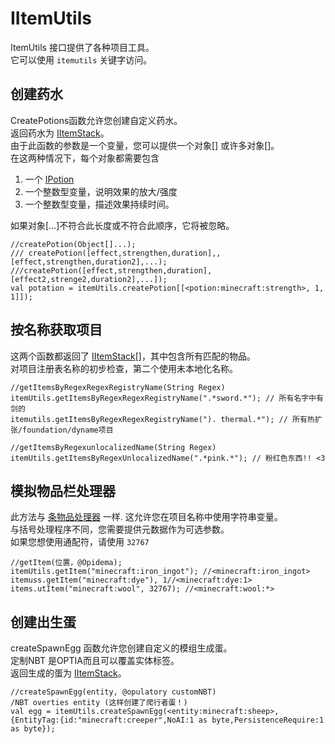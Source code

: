 # IItemUtils

ItemUtils 接口提供了各种项目工具。  
它可以使用 `itemutils` 关键字访问。

## 创建药水

CreatePotions函数允许您创建自定义药水。  
返回药水为 [IItemStack](/Vanilla/Items/IItemStack/)。  
由于此函数的参数是一个变量，您可以提供一个对象[] 或许多对象[]。  
在这两种情况下，每个对象都需要包含

1. 一个 [IPotion](/Vanilla/Potions/IPotion/)
2. 一个整数型变量，说明效果的放大/强度
3. 一个整数型变量，描述效果持续时间。 

如果对象[…]不符合此长度或不符合此顺序，它将被忽略。

```zenscript
//createPotion(Object[]...);
/// createPotion([effect,strengthen,duration],,[effect,strengthen,duration2],...);
///createPotion([effect,strengthen,duration],[effect2,strenge2,duration2],...]);
val potation = itemUtils.createPotion[[<potion:minecraft:strength>, 1, 1]]);
```

## 按名称获取项目

这两个函数都返回了 [IItemStack](/Vanilla/Items/IItemStack/)[]，其中包含所有匹配的物品。  
对项目注册表名称的初步检查，第二个使用未本地化名称。

```zenscript
//getItemsByRegexRegexRegistryName(String Regex)
itemUtils.getItemsByRegexRegexRegistryName(".*sword.*"); // 所有名字中有剑的
itemutils.getItemsByRegexRegexRegistryName("). thermal.*"); // 所有热扩张/foundation/dyname项目

//getItemsByRegexunlocalizedName(String Regex)
itemUtils.getItemsByRegexUnlocalizedName(".*pink.*"); // 粉红色东西!! <3
```

## 模拟物品栏处理器

此方法与 [条物品处理器](/Vanilla/Brackets/Bracket_Item/) 一样. 这允许您在项目名称中使用字符串变量。  
与括号处理程序不同，您需要提供元数据作为可选参数。  
如果您想使用通配符，请使用 `32767`

    //getItem(位置，@Opidema);
    itemUtils.getItem("minecraft:iron_ingot"); //<minecraft:iron_ingot>
    itemuss.getItem("minecraft:dye"), 1//<minecraft:dye:1>
    items.utItem("minecraft:wool", 32767); //<minecraft:wool:*>
    

## 创建出生蛋

createSpawnEgg 函数允许您创建自定义的模组生成蛋。  
定制NBT 是OPTIA而且可以覆盖实体标签。  
返回生成的蛋为 [IItemStack](/Vanilla/Items/IItemStack/)。

```zenscript
//createSpawnEgg(entity, @opulatory customNBT)
/NBT overties entity (这样创建了爬行者蛋！)
val egg = itemUtils.createSpawnEgg(<entity:minecraft:sheep>, {EntityTag:{id:"minecraft:creeper",NoAI:1 as byte,PersistenceRequire:1 as byte});
```